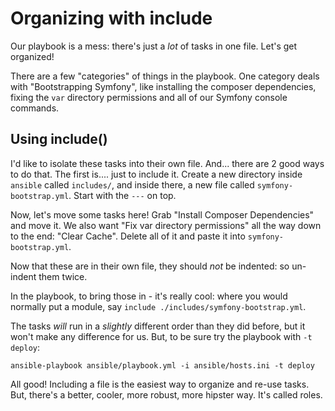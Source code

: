 # Organizing with include

Our playbook is a mess: there's just a *lot* of tasks in one file. Let's get
organized!

There are a few "categories" of things in the playbook. One category deals with
"Bootstrapping Symfony", like installing the composer dependencies, fixing the
`var` directory permissions and all of our Symfony console commands.

## Using include()

I'd like to isolate these tasks into their own file. And... there are 2 good ways
to do that. The first is.... just to include it. Create a new directory inside
`ansible` called `includes/`, and inside there, a new file called `symfony-bootstrap.yml`.
Start with the `---` on top.

Now, let's move some tasks here! Grab "Install Composer Dependencies" and move it.
We also want "Fix var directory permissions" all the way down to the end: "Clear Cache".
Delete all of it and paste it into `symfony-bootstrap.yml`.

Now that these are in their own file, they should *not* be indented: so un-indent
them twice.

In the playbook, to bring those in - it's really cool: where you would normally
put a module, say `include ./includes/symfony-bootstrap.yml`.

The tasks *will* run in a *slightly* different order than they did before, but it
won't make any difference for us. But, to be sure try the playbook with `-t deploy`:

```terminal
ansible-playbook ansible/playbook.yml -i ansible/hosts.ini -t deploy
```

All good! Including a file is the easiest way to organize and re-use tasks. But,
there's a better, cooler, more robust, more hipster way. It's called roles.
